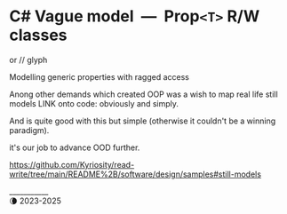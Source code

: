  # C#&nbsp;Vague model&nbsp;&nbsp;&mdash;&nbsp;&nbsp;Prop<code>&lt;T&gt;</code> R/W classes

 or // glyph

Modelling generic properties with ragged access

Anong other demands which created OOP was a wish to map real life still models LINK onto code: obviously and simply.

And is quite good with this but simple (otherwise it couldn't be a winning paradigm).

it's our job to advance OOD further.

https://github.com/Kyriosity/read-write/tree/main/README%2B/software/design/samples#still-models

\___________\
🌘 2023-2025
